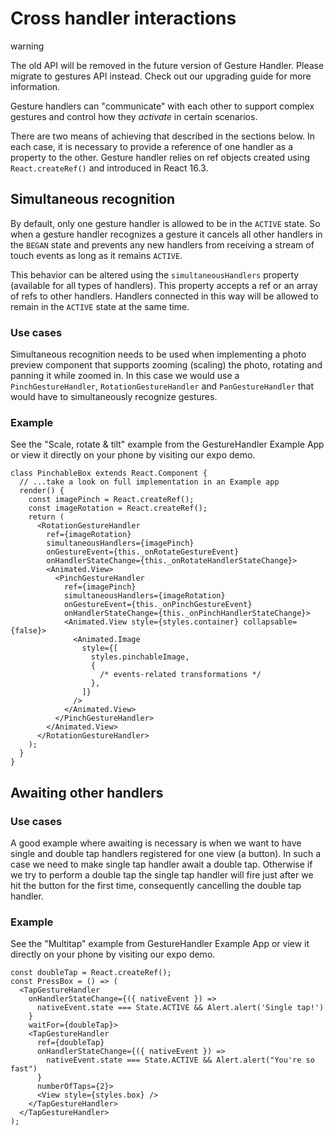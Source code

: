 # Cross handler interactions

warning

The old API will be removed in the future version of Gesture Handler. Please migrate to gestures API instead. Check out our upgrading guide for more information.

Gesture handlers can "communicate" with each other to support complex gestures and control how they *activate* in certain scenarios.

There are two means of achieving that described in the sections below. In each case, it is necessary to provide a reference of one handler as a property to the other. Gesture handler relies on ref objects created using `React.createRef()` and introduced in React 16.3.

## Simultaneous recognition

By default, only one gesture handler is allowed to be in the `ACTIVE` state. So when a gesture handler recognizes a gesture it cancels all other handlers in the `BEGAN` state and prevents any new handlers from receiving a stream of touch events as long as it remains `ACTIVE`.

This behavior can be altered using the `simultaneousHandlers` property (available for all types of handlers). This property accepts a ref or an array of refs to other handlers. Handlers connected in this way will be allowed to remain in the `ACTIVE` state at the same time.

### Use cases

Simultaneous recognition needs to be used when implementing a photo preview component that supports zooming (scaling) the photo, rotating and panning it while zoomed in. In this case we would use a `PinchGestureHandler`, `RotationGestureHandler` and `PanGestureHandler` that would have to simultaneously recognize gestures.

### Example

See the "Scale, rotate & tilt" example from the GestureHandler Example App or view it directly on your phone by visiting our expo demo.

```
class PinchableBox extends React.Component {
  // ...take a look on full implementation in an Example app
  render() {
    const imagePinch = React.createRef();
    const imageRotation = React.createRef();
    return (
      <RotationGestureHandler
        ref={imageRotation}
        simultaneousHandlers={imagePinch}
        onGestureEvent={this._onRotateGestureEvent}
        onHandlerStateChange={this._onRotateHandlerStateChange}>
        <Animated.View>
          <PinchGestureHandler
            ref={imagePinch}
            simultaneousHandlers={imageRotation}
            onGestureEvent={this._onPinchGestureEvent}
            onHandlerStateChange={this._onPinchHandlerStateChange}>
            <Animated.View style={styles.container} collapsable={false}>
              <Animated.Image
                style={[
                  styles.pinchableImage,
                  {
                    /* events-related transformations */
                  },
                ]}
              />
            </Animated.View>
          </PinchGestureHandler>
        </Animated.View>
      </RotationGestureHandler>
    );
  }
}
```

## Awaiting other handlers

### Use cases

A good example where awaiting is necessary is when we want to have single and double tap handlers registered for one view (a button). In such a case we need to make single tap handler await a double tap. Otherwise if we try to perform a double tap the single tap handler will fire just after we hit the button for the first time, consequently cancelling the double tap handler.

### Example

See the "Multitap" example from GestureHandler Example App or view it directly on your phone by visiting our expo demo.

```
const doubleTap = React.createRef();
const PressBox = () => (
  <TapGestureHandler
    onHandlerStateChange={({ nativeEvent }) =>
      nativeEvent.state === State.ACTIVE && Alert.alert('Single tap!')
    }
    waitFor={doubleTap}>
    <TapGestureHandler
      ref={doubleTap}
      onHandlerStateChange={({ nativeEvent }) =>
        nativeEvent.state === State.ACTIVE && Alert.alert("You're so fast")
      }
      numberOfTaps={2}>
      <View style={styles.box} />
    </TapGestureHandler>
  </TapGestureHandler>
);
```
